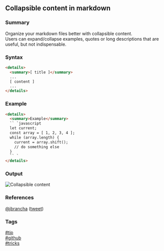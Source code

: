 ## Collapsible content in markdown

### Summary
Organize your markdown files better with collapsible content.  
Users can expand/collapse examples, quotes or long descriptions that are useful, but not indispensable.

### Syntax
```html
<details>
  <summary>[ title ]</summary>
  ...
  [ content ]
  ...
</details>
```
      
### Example
```html
<details>
  <summary>Example</summary>
  `` `javascript
  let current;
  const array = [ 1, 2, 3, 4 ];
  while (array.length) {
    current = array.shift();
    // do something else
  }
  `` `
</details>
```

### Output
![Collapsible content](https://cloud.githubusercontent.com/assets/19519411/16642449/a478461e-43d0-11e6-8afb-d97dcb8b5c50.gif)

### References
[@jbrancha](https://twitter.com/jbrancha) \([tweet](https://twitter.com/jbrancha/status/749622395879694336)\)

### Tags
[#tip](../../tips.md)  
[#github](../github.md)  
[#tricks](tricks.md)  
